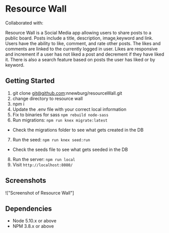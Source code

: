 Resource Wall
=====================
Collaborated with:

Resource Wall is a Social Media app allowing users to share posts to a public board. Posts include a title, description, image,keyword and link. Users have the ability to like, comment, and rate other posts. The likes and comments are linked to the currently logged in user. Likes are responsive and increment if a user has not liked a post and decrement if they have liked it.
There is also a search feature based on posts the user has liked or by keyword.


## Getting Started


1. git clone git@github.com:nnewburg/resourceWall.git
2. change directory to resource wall
3. npm i
4. Update the .env file with your correct local information
5. Fix to binaries for sass `npm rebuild node-sass`
6. Run migrations: `npm run knex migrate:latest`
  - Check the migrations folder to see what gets created in the DB
7. Run the seed: `npm run knex seed:run`
  - Check the seeds file to see what gets seeded in the DB
8. Run the server: `npm run local`
9. Visit `http://localhost:8080/`

## Screenshots

!["Screenshot of Resource Wall"]


## Dependencies

- Node 5.10.x or above
- NPM 3.8.x or above

